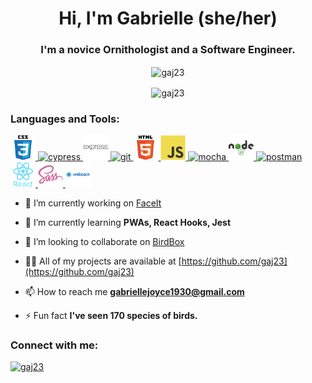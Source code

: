 <h1 align="center">Hi, I'm Gabrielle (she/her)</h1>
<h3 align="center">I'm a novice Ornithologist and a Software Engineer.</h3>

<p align="center"><img align="center" src="https://github-readme-stats.vercel.app/api?username=gaj23&show_icons=true&locale=en" alt="gaj23" /></p>
<p align="center"><img align="center" src="https://github-readme-stats.vercel.app/api/top-langs?username=gaj23&show_icons=true&locale=en&layout=compact" alt="gaj23" /></p>

<h3 align="left">Languages and Tools:</h3>
  <p align="left"> 
    <a href="https://www.w3schools.com/css/" target="_blank"> <img src="https://raw.githubusercontent.com/devicons/devicon/master/icons/css3/css3-original-wordmark.svg" alt="css3" width="40" height="40"/> </a> 
    <a href="https://www.cypress.io" target="_blank"> <img src="https://raw.githubusercontent.com/simple-icons/simple-icons/6e46ec1fc23b60c8fd0d2f2ff46db82e16dbd75f/icons/cypress.svg" alt="cypress" width="40" height="40" /> </a> 
    <a href="https://expressjs.com" target="_blank"> <img src="https://raw.githubusercontent.com/devicons/devicon/master/icons/express/express-original-wordmark.svg" alt="express" width="40" height="40" /> </a> 
    <a href="https://git-scm.com/" target="_blank"> <img src="https://www.vectorlogo.zone/logos/git-scm/git-scm-icon.svg" alt="git" width="40" height="40"/> </a> 
    <a href="https://www.w3.org/html/" target="_blank"> <img src="https://raw.githubusercontent.com/devicons/devicon/master/icons/html5/html5-original-wordmark.svg" alt="html5" width="40" height="40"/> </a> 
    <a href="https://developer.mozilla.org/en-US/docs/Web/JavaScript" target="_blank"> <img src="https://raw.githubusercontent.com/devicons/devicon/master/icons/javascript/javascript-original.svg" alt="javascript" width="40" height="40"/> </a> 
    <a href="https://mochajs.org" target="_blank"> <img src="https://www.vectorlogo.zone/logos/mochajs/mochajs-icon.svg" alt="mocha" width="40" height="40"/> </a> 
    <a href="https://nodejs.org" target="_blank"> <img src="https://raw.githubusercontent.com/devicons/devicon/master/icons/nodejs/nodejs-original-wordmark.svg" alt="nodejs" width="40" height="40"/> </a> 
    <a href="https://postman.com" target="_blank"> <img src="https://www.vectorlogo.zone/logos/getpostman/getpostman-icon.svg" alt="postman" width="40" height="40"/> </a> 
    <a href="https://reactjs.org/" target="_blank"> <img src="https://raw.githubusercontent.com/devicons/devicon/master/icons/react/react-original-wordmark.svg" alt="react" width="40" height="40"/> </a> 
    <a href="https://sass-lang.com" target="_blank"> <img src="https://raw.githubusercontent.com/devicons/devicon/master/icons/sass/sass-original.svg" alt="sass" width="40" height="40"/> </a> 
    <a href="https://webpack.js.org" target="_blank"> <img src="https://raw.githubusercontent.com/devicons/devicon/d00d0969292a6569d45b06d3f350f463a0107b0d/icons/webpack/webpack-original-wordmark.svg" alt="webpack" width="40" height="40"/> </a> 
  </p>

- 🔭 I’m currently working on [FaceIt](https://github.com/gaj23/face-it)

- 🌱 I’m currently learning **PWAs, React Hooks, Jest**

- 👯 I’m looking to collaborate on [BirdBox](https://github.com/gaj23/birdbox)

- 👨‍💻 All of my projects are available at [https://github.com/gaj23](https://github.com/gaj23)

- 📫 How to reach me **gabriellejoyce1930@gmail.com**

- ⚡ Fun fact **I've seen 170 species of birds.**

<h3 align="left">Connect with me:</h3>
<p align="left">
<a href="https://linkedin.com/in/gaj23" target="blank"><img src="https://www.svgrepo.com/show/70809/linkedin.svg" alt="gaj23" height="30" width="40" /></a>
</p>
